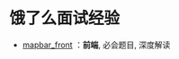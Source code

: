 # 饿了么面试经验
- <a href="https://juejin.im/post/5e664bdd6fb9a07cd80f3192">mapbar_front</a> ：**前端**, 必会题目, 深度解读